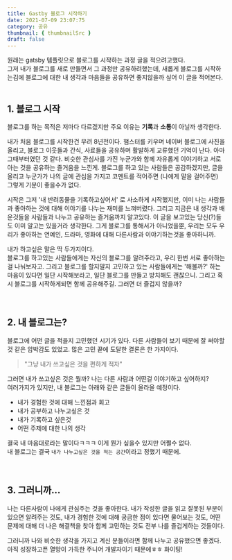 ```yaml
---
title: Gastby 블로그 시작하기
date: 2021-07-09 23:07:75
category: 공유
thumbnail: { thumbnailSrc }
draft: false
---
```


원래는 gatsby 템플릿으로 블로그를 시작하는 과정 글을 적으려고했다.  
그저 내가 블로그를 새로 만들면서 그 과정만 공유하려했는데, 새롭게 블로그를 시작하는김에 블로그에 대한 내 생각과 마음들을 공유하면 좋지않을까 싶어 이 글을 적어본다.
<br />
<br />

## 1. 블로그 시작

블로그를 하는 목적은 저마다 다르겠지만 주요 이유는 **기록**과 **소통**이 아닐까 생각한다.

내가 처음 블로그를 시작한건 무려 8년전이다. 햄스터를 키우며 네이버 블로그에 사진을 올리고, 블로그 이웃들과 간식, 사료들을 공유하며 활발하게 교류했던 기억이 난다. 아마 그때부터였던 것 같다. 비슷한 관심사를 가진 누군가와 함께 자유롭게 이야기하고 서로 아는 것을 공유하는 즐거움을 느낀게. 블로그를 하고 있는 사람들은 공감하겠지만, 글을 올리고 누군가가 나의 글에 관심을 가지고 코멘트를 적어주면 (나에게 말을 걸어주면) 그렇게 기분이 좋을수가 없다.

시작은 그저 '내 반려동물을 기록하고싶어서' 로 사소하게 시작했지만, 이미 나는 사람들과 좋아하는 것에 대해 이야기를 나누는 재미를 느껴버렸다. 그리고 지금은 내 생각과 배운것들을 사람들과 나누고 공유하는 즐거움까지 알고있다. 이 글을 보고있는 당신(?)들도 이미 알고는 있을거라 생각한다. 그게 블로그를 통해서가 아니었을뿐, 우리는 모두 우리가 좋아하는 연예인, 드라마, 영화에 대해 다른사람과 이야기하는것을 좋아하니까.

내가 하고싶은 말은 딱 두가지이다.  
블로그를 하고있는 사람들에게는 자신의 블로그를 알려주라고, 우리 한번 서로 좋아하는걸 나눠보자고.
그리고 블로그를 할지말지 고민하고 있는 사람들에게는 '해볼까?' 하는 마음이 있다면 일단 시작해보라고, 일단 블로그를 만들고 방치해도 괜찮으니. 그리고 혹시 블로그를 시작하게되면 함께 공유해주길. 그러면 더 즐겁지 않을까?
<br />
<br />
<br />

## 2. 내 블로그는?

블로그에 어떤 글을 적을지 고민했던 시기가 있다. 다른 사람들이 보기 때문에 잘 써야할것 같은 압박감도 있었고. 많은 고민 끝에 도달한 결론은 한 가지이다.

> "그냥 내가 쓰고싶은 것을 편하게 적자"

그러면 내가 쓰고싶은 것은 뭘까? 나는 다른 사람과 어떤걸 이야기하고 싶어하지?  
여러가지가 있지만, 내 블로그는 아래와 같은 글들이 올라올 예정이다.

- 내가 경험한 것에 대해 느낀점과 회고
- 내가 공부하고 나누고싶은 것
- 내가 기록하고 싶은것
- 어떤 주제에 대한 나의 생각

결국 내 마음대로라는 말이다ㅋㅋㅋ 이게 뭔가 싶을수 있지만 어쩔수 없다.  
내 블로그는 결국 `내가 나누고싶은 것을 적는 공간`이라고 정했기 때문에.
<br />
<br />
<br />

## 3. 그러니까...

나는 다른사람이 나에게 관심주는 것을 좋아한다. 내가 작성한 글을 읽고 잘못된 부분이 있으면 알려주는 것도, 내가 경험한 것에 대해 궁금한 점이 있다면 물어보는 것도, 어떤 문제에 대해 더 나은 해결책을 찾아 함께 고민하는 것도 전부 나를 즐겁게하는 것들이다.

그러니까 나와 비슷한 생각을 가지고 계신 분들이라면 함께 나누고 공유했으면 좋겠다.  
아직 성장하고픈 열망이 가득한 주니어 개발자이기 때문에ㅎㅎ 화이팅!

<!-- <br />
<br />
<br />

## 4. Gastby 블로그 시리즈

혹시 블로그를 하고픈 마음이 생겼다면,
특히 gatsby를 사용하고싶다면 아래 글들을 참고하는 것을 추천한다.

- [Gastby 템플릿으로 블로그 시작하기]()
- [Gastby 블로그 배포하기]()
- [Gastby 블로그 배포 자동화]()
- [Gastby 블로그 SEO 등록하기]()
- [Gastby 블로그 google analytics 등록하기]() -->
